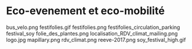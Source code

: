 # Eco-evenement et eco-mobilité

bus_velo.png
festifolies.gif
festifolies.png
festifolies_circulation_parking
festival_soy
folie_des_plantes.png
localisation_RDV_climat_mailing.png
logo.jpg
mapillary.png
rdv_climat.png
reeve-2017.png
soy_festival_high.gif